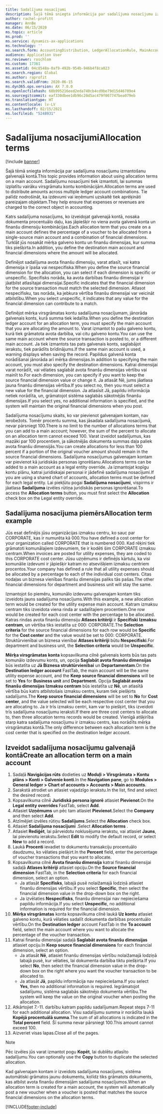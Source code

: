 ```yaml
---
title: Sadalījuma nosacījumi
description: Šajā tēmā sniegta informācija par sadalījuma nosacījumu izmantošanu galvenajā kontā.
author: rachel-profitt
manager: AnnBe
ms.date: 06/15/2020
ms.topic: article
ms.prod: ''
ms.service: dynamics-ax-applications
ms.technology: ''
ms.search.form: AccountingDistribution, LedgerAllocationRule, MainAccount, AllocationTerms
audience: Application User
ms.reviewer: roschlom
ms.custom: 17361
ms.assetid: 04c8548a-0af9-492b-954b-946b4f8ca023
ms.search.region: Global
ms.author: raprofit
ms.search.validFrom: 2020-06-15
ms.dyn365.ops.version: AX 7.0.0
ms.openlocfilehash: 60b995216eed2eda740cb4cd9be79d15d46789e4
ms.sourcegitcommit: eaf330dbee1db96c20d5ac479f007747bea079eb
ms.translationtype: HT
ms.contentlocale: lv-LV
ms.lasthandoff: 02/15/2021
ms.locfileid: "5248931"
---
```

# <a name="allocation-terms"></a><span data-ttu-id="6154c-103">Sadalījuma nosacījumi</span><span class="sxs-lookup"><span data-stu-id="6154c-103">Allocation terms</span></span>

[!include [banner](../includes/banner.md)]

<span data-ttu-id="6154c-104">Šajā tēmā sniegta informācija par sadalījuma nosacījumu izmantošanu galvenajā kontā.</span><span class="sxs-lookup"><span data-stu-id="6154c-104">This topic provides information about using allocation terms on a main account.</span></span> <span data-ttu-id="6154c-105">Sadalījumu nosacījumi tiek izmantoti, lai summas izplatītu vairāku virsgrāmatu kontu kombinācijām.</span><span class="sxs-lookup"><span data-stu-id="6154c-105">Allocation terms are used to distribute amounts across multiple ledger account combinations.</span></span> <span data-ttu-id="6154c-106">Tie palīdz nodrošināt, ka izdevumi vai ieņēmumi uzskaitē tiek aprēķināti pareizajam objektam.</span><span class="sxs-lookup"><span data-stu-id="6154c-106">They help ensure that expenses or revenues are charged to the correct object in accounting.</span></span>

<span data-ttu-id="6154c-107">Katrs sadalījuma nosacījums, ko izveidojat galvenajā kontā, nosaka dokumenta procentuālo daļu, kas jāpiešķir no viena avota galvenā konta un finanšu dimensiju kombinācijas.</span><span class="sxs-lookup"><span data-stu-id="6154c-107">Each allocation term that you create on a main account defines the percentage of a voucher to be allocated from a single-source main account and a combination of financial dimensions.</span></span> <span data-ttu-id="6154c-108">Turklāt jūs nosakāt mērķa galveno kontu un finanšu dimensijas, kur summa tiks piešķirta.</span><span class="sxs-lookup"><span data-stu-id="6154c-108">In addition, you define the destination main account and financial dimensions where the amount will be allocated.</span></span> 

<span data-ttu-id="6154c-109">Definējot sadalījuma avota finanšu dimensiju, varat atlasīt, vai katra dimensija ir īpaša vai nespecifiska.</span><span class="sxs-lookup"><span data-stu-id="6154c-109">When you define the source financial dimension for the allocation, you can select if each dimension is specific or unspecific.</span></span> <span data-ttu-id="6154c-110">Specifisks norāda, ka avota darbības finanšu dimensijai ir jāatbilst atlasītajai dimensijai.</span><span class="sxs-lookup"><span data-stu-id="6154c-110">Specific indicates that the financial dimension for the source transaction must match the selected dimension.</span></span> <span data-ttu-id="6154c-111">Atlasot nespecifisku, tas norāda, ka jebkura vērtība finanšu dimensijai var veicināt atbilstību.</span><span class="sxs-lookup"><span data-stu-id="6154c-111">When you select unspecific, it indicates that any value for the financial dimension can contribute to a match.</span></span>

<span data-ttu-id="6154c-112">Definējot mērķa virsgrāmatas kontu sadalījuma nosacījumam, jānorāda galvenais konts, kurā summa tiek iedalīta.</span><span class="sxs-lookup"><span data-stu-id="6154c-112">When you define the destination ledger account for an allocation term, you must specify the main account that you are allocating the amount to.</span></span> <span data-ttu-id="6154c-113">Varat izmantot to pašu galveno kontu, kurā tiek grāmatota avota darbība, vai citu galveno kontu.</span><span class="sxs-lookup"><span data-stu-id="6154c-113">You can use the same main account where the source transaction is posted to, or a different main account.</span></span> <span data-ttu-id="6154c-114">Ja tiek izmantots tas pats galvenais konts, saglabājot ierakstu, tiek parādīts brīdinājums.</span><span class="sxs-lookup"><span data-stu-id="6154c-114">If the same main account is used, a warning displays when saving the record.</span></span> <span data-ttu-id="6154c-115">Papildus galvenā konta norādīšanai jānorāda arī mērķa dimensijas.</span><span class="sxs-lookup"><span data-stu-id="6154c-115">In addition to specifying the main account, you must also specify the destination dimensions.</span></span> <span data-ttu-id="6154c-116">Katrai dimensijai varat norādīt, vai vēlaties saglabāt avota finanšu dimensijas vērtību vai mainīt to.</span><span class="sxs-lookup"><span data-stu-id="6154c-116">For each dimension, you can specify if you want to keep the source financial dimension value or change it.</span></span> <span data-ttu-id="6154c-117">Ja atlasāt Nē, jums jāatlasa jauna finanšu dimensijas vērtība.</span><span class="sxs-lookup"><span data-stu-id="6154c-117">If you select no, then you must select a new value for the financial dimension.</span></span> <span data-ttu-id="6154c-118">Ja atlasīsit Jā, papildu informācija netiek norādīta, un, grāmatojot sistēma saglabās sākotnējās finanšu dimensijas.</span><span class="sxs-lookup"><span data-stu-id="6154c-118">If you select yes, no additional information is specified, and the system will maintain the original financial dimensions when you post.</span></span>

<span data-ttu-id="6154c-119">Sadalījuma nosacījumu skaits, ko var pievienot galvenajam kontam, nav ierobežots. Tomēr procentu summa, kas jāsadala sadalījuma nosacījumā, nevar pārsniegt 100.</span><span class="sxs-lookup"><span data-stu-id="6154c-119">There is no limit to the number of allocations terms that you can add to a main account; however, the sum of the percent to allocate on an allocation term cannot exceed 100.</span></span> <span data-ttu-id="6154c-120">Varat izveidot sadalījumus, kas mazāki par 100 procentiem, ja sākotnējās dokumenta summas daļa paliek avota finanšu dimensijās.</span><span class="sxs-lookup"><span data-stu-id="6154c-120">You can create allocations for less than 100 percent if a portion of the original voucher amount should remain in the source financial dimensions.</span></span> <span data-ttu-id="6154c-121">Sadalījuma nosacījumus galvenajam kontam var pievienot kā juridiskās personas ignorēšanu.</span><span class="sxs-lookup"><span data-stu-id="6154c-121">Allocations terms can be added to a main account as a legal entity override.</span></span> <span data-ttu-id="6154c-122">Ja izmantojat kopīgu kontu plānu, katrai juridiskajai personai ir jādefinē sadalījuma nosacījumi.</span><span class="sxs-lookup"><span data-stu-id="6154c-122">If you are using a shared chart of accounts, allocation terms must be defined for each legal entity.</span></span> <span data-ttu-id="6154c-123">Lai piekļūtu pogai **Sadalījuma nosacījumi**, vispirms ir jāatlasa **Sadalījuma** izvēles rūtiņa juridiskās personas ignorēšanai.</span><span class="sxs-lookup"><span data-stu-id="6154c-123">To access the **Allocation terms** button, you must first select the **Allocation** check box on the Legal entity override.</span></span>

## <a name="allocation-term-example"></a><span data-ttu-id="6154c-124">Sadalījuma nosacījuma piemērs</span><span class="sxs-lookup"><span data-stu-id="6154c-124">Allocation term example</span></span>
<span data-ttu-id="6154c-125">Jūs esat definējis jūsu organizācijas izmaksu centru, ko sauc par CORPORATE, kas ir numurēta kā 000.</span><span class="sxs-lookup"><span data-stu-id="6154c-125">You have defined a cost center for your organization called CORPORATE that is numbered 000.</span></span> <span data-ttu-id="6154c-126">Kad rēķini tiek grāmatoti komunālajiem izdevumiem, tie ir kodēti šim CORPORATE izmaksu centram.</span><span class="sxs-lookup"><span data-stu-id="6154c-126">When invoices are posted for utility expenses, they are coded to this CORPORATE cost center.</span></span> <span data-ttu-id="6154c-127">Jūsu uzņēmums ir definējis kārtulu, ka visi komunālie izdevumi ir jāpiešķir katram no atsevišķiem izmaksu centriem procentos.</span><span class="sxs-lookup"><span data-stu-id="6154c-127">Your company has defined a rule that all utility expenses should be allocated by a percentage to each of the individual cost centers.</span></span> <span data-ttu-id="6154c-128">Citas nodaļas un biznesa vienības finanšu dimensijas paliks tās pašas.</span><span class="sxs-lookup"><span data-stu-id="6154c-128">The other financial dimensions for department and business unit will stay the same.</span></span>

<span data-ttu-id="6154c-129">Izmantojot šo piemēru, komunālo izdevumu galvenajam kontam tiks izveidots jauns sadalījuma nosacījums.</span><span class="sxs-lookup"><span data-stu-id="6154c-129">With this example, a new allocation term would be created for the utility expense main account.</span></span> <span data-ttu-id="6154c-130">Katram izmaksu centram tiks izveidota viena rinda ar sadalītajiem procentiem.</span><span class="sxs-lookup"><span data-stu-id="6154c-130">One row would be created for each cost center with the percentage to be allocated.</span></span> <span data-ttu-id="6154c-131">Katras rindas avota finanšu dimensiju **Atlases kritēriji** ir **Specifiski** **Izmaksu centram**, un vērtība tiks iestatīta uz 000: CORPORATE.</span><span class="sxs-lookup"><span data-stu-id="6154c-131">The **Selection criteria** for the source financial dimensions for each row would be **Specific** for the **Cost center** and the value would be set to 000: CORPORATE.</span></span> <span data-ttu-id="6154c-132">Struktūrvienībai un biznesa vienībai **Atlases kritēriji** būtu **Nespecifiski**.</span><span class="sxs-lookup"><span data-stu-id="6154c-132">For department and business unit, the **Selection criteria** would be **Unspecific**.</span></span>

<span data-ttu-id="6154c-133">**Mērķa virsgrāmatas konta** kopsavilkuma cilnē galvenais konts būs tas pats komunālo izdevumu konts, un, opcija **Saglabāt avota finanšu dimensijas** būs iestatīta uz **Jā** **Biznesa struktūrvienībai** un **Departamentam**.</span><span class="sxs-lookup"><span data-stu-id="6154c-133">On the **Destination ledger account** FastTab, the main account will be the same utility expense account, and the **Keep source financial dimensions** will be set to **Yes** for **Business unit** and **Department.**</span></span> <span data-ttu-id="6154c-134">Opcija **Saglabāt avota finanšu dimensijas** **Izmaksu centram** būs iestatīta uz **Nē**, un atlasītā vērtība būs katrs atbilstošais izmaksu centrs, kuram tiek piešķirts sadalījums.</span><span class="sxs-lookup"><span data-stu-id="6154c-134">The **Keep source financial dimensions** will be set to **No** for **Cost center**, and the value selected will be each respective cost center that you are allocating to.</span></span> <span data-ttu-id="6154c-135">Ja ir trīs izmaksu centri, kam var to piešķirt, tiks izveidoti trīs sadalījuma nosacījumu ieraksti.</span><span class="sxs-lookup"><span data-stu-id="6154c-135">If there are three cost centers to allocate to, then three allocation terms records would be created.</span></span> <span data-ttu-id="6154c-136">Vienīgā atšķirība starp katra sadalījuma nosacījumu ir izmaksu centrs, kas norādīts mērķa virsgrāmatas kontā.</span><span class="sxs-lookup"><span data-stu-id="6154c-136">The only difference between each allocation term is the cost center that is specified on the destination ledger account.</span></span>

## <a name="create-an-allocation-term-on-a-main-account"></a><span data-ttu-id="6154c-137">Izveidot sadalījuma nosacījumu galvenajā kontā</span><span class="sxs-lookup"><span data-stu-id="6154c-137">Create an allocation term on a main account</span></span>

1. <span data-ttu-id="6154c-138">Sadaļā **Navigācijas rūts** dodieties uz **Moduļi > Virsgrāmata > Kontu plāns > Konti > Galvenie konti**.</span><span class="sxs-lookup"><span data-stu-id="6154c-138">In the **Navigation pane**, go to **Modules > General ledger > Chart of accounts > Accounts > Main accounts**.</span></span>
2. <span data-ttu-id="6154c-139">Sarakstā atrodiet un atlasiet vajadzīgo ierakstu.</span><span class="sxs-lookup"><span data-stu-id="6154c-139">In the list, find and select the desired record.</span></span>
3. <span data-ttu-id="6154c-140">Kopsavilkuma cilnē **Juridiskā persona ignorē** atlasiet **Pievienot**.</span><span class="sxs-lookup"><span data-stu-id="6154c-140">On the **Legal entity overrides** FastTab, select **Add**.</span></span>
4. <span data-ttu-id="6154c-141">Atlasiet **Uzņēmums** un pēc tam atlasiet **Pievienot**.</span><span class="sxs-lookup"><span data-stu-id="6154c-141">Select the **Company** and then select **Add**.</span></span>
5. <span data-ttu-id="6154c-142">Atzīmējiet izvēles rūtiņu **Sadalījums**.</span><span class="sxs-lookup"><span data-stu-id="6154c-142">Select the **Allocation** check box.</span></span>
6. <span data-ttu-id="6154c-143">Atlasiet **Sadalījuma nosacījumi** .</span><span class="sxs-lookup"><span data-stu-id="6154c-143">Select **Allocation terms** .</span></span>
7. <span data-ttu-id="6154c-144">Atlasiet **Rediģēt**, lai pārveidotu noklusējuma ierakstu, vai atlasiet **Jauns**, lai pievienotu ierakstu.</span><span class="sxs-lookup"><span data-stu-id="6154c-144">Select **Edit** to modify the default record, or select **New** to add a record.</span></span>
8. <span data-ttu-id="6154c-145">Laukā **Procenti** ievadiet to dokumentu transakciju procentuālo daudzumu, ko vēlaties piešķirt.</span><span class="sxs-lookup"><span data-stu-id="6154c-145">In the **Percent** field, enter the percentage of voucher transactions that you want to allocate.</span></span>
9. <span data-ttu-id="6154c-146">Kopsavilkuma cilnē **Avota finanšu dimensija** katrai finanšu dimensijai sadaļā **Atlases kritēriji** atlasiet opciju.</span><span class="sxs-lookup"><span data-stu-id="6154c-146">On the **Source financial dimension** FastTab, in the **Selection criteria** for each financial dimension, select an option.</span></span>
    - <span data-ttu-id="6154c-147">Ja atlasāt **Specifisks**, labajā pusē nolaižamajā lodziņā atlasiet finanšu dimensijas vērtību.</span><span class="sxs-lookup"><span data-stu-id="6154c-147">If you select **Specific**, then select the financial dimension value in the drop-down box on the right.</span></span>
    - <span data-ttu-id="6154c-148">Ja izvēlaties **Nespecifisks**, finanšu dimensijai nav nepieciešama papildu informācija.</span><span class="sxs-lookup"><span data-stu-id="6154c-148">If you select **Unspecific**, no additional information is required for the financial dimension.</span></span>
10. <span data-ttu-id="6154c-149">**Mērķa virsgrāmatas** konta kopsavilkuma cilnē laukā **Uz kontu** atlasiet galveno kontu, kurā vēlaties sadalīt dokumenta darbības procentuālo vērtību.</span><span class="sxs-lookup"><span data-stu-id="6154c-149">On the **Destination ledger** account FastTab in the **To account** field, select the main account where you want to allocate the percentage of the voucher transaction.</span></span>
11. <span data-ttu-id="6154c-150">Katrai finanšu dimensijai sadaļā **Saglabāt avota finanšu dimensijas** atlasiet opciju.</span><span class="sxs-lookup"><span data-stu-id="6154c-150">In **Keep source financial dimensions** for each financial dimension, select an option.</span></span>
    - <span data-ttu-id="6154c-151">Ja atlasāt **Nē**, atlasiet finanšu dimensijas vērtību nolaižamajā lodziņā labajā pusē, kur vēlaties, lai dokumenta darbība tiktu piešķirta.</span><span class="sxs-lookup"><span data-stu-id="6154c-151">If you select **No**, then select the financial dimension value in the drop-down box on the right where you want the voucher transaction to be allocated to.</span></span>
    - <span data-ttu-id="6154c-152">Ja atlasāt **Jā**, papildu informācija nav nepieciešama.</span><span class="sxs-lookup"><span data-stu-id="6154c-152">If you select **Yes**, then no additional information is required.</span></span> <span data-ttu-id="6154c-153">Iegrāmatojot sadalījumu, sistēma saglabās sākotnējo dokumenta vērtību.</span><span class="sxs-lookup"><span data-stu-id="6154c-153">The system will keep the value on the original voucher when posting the allocation.</span></span>
12. <span data-ttu-id="6154c-154">Atkārtojiet 7.-11. darbību katram papildu sadalījumam.</span><span class="sxs-lookup"><span data-stu-id="6154c-154">Repeat steps 7-11 for each additional allocation.</span></span> <span data-ttu-id="6154c-155">Visu sadalījumu summa ir norādīta laukā **Kopējā procentuālā summa**.</span><span class="sxs-lookup"><span data-stu-id="6154c-155">The sum of all allocations is indicated in the **Total percent** field.</span></span> <span data-ttu-id="6154c-156">Šī summa nevar pārsniegt 100.</span><span class="sxs-lookup"><span data-stu-id="6154c-156">This amount cannot exceed 100.</span></span>
13. <span data-ttu-id="6154c-157">Aizveriet visas lapas.</span><span class="sxs-lookup"><span data-stu-id="6154c-157">Close all of the pages.</span></span>

>[!NOTE] 
> <span data-ttu-id="6154c-158">Pēc izvēles jūs varat izmantot pogu **Kopēt**, lai dublētu atlasīto sadalījumu.</span><span class="sxs-lookup"><span data-stu-id="6154c-158">You can optionally use the **Copy** button to duplicate the selected allocation.</span></span>

<span data-ttu-id="6154c-159">Kad galvenajam kontam ir izveidots sadalījuma nosacījums, sistēma automātiski grāmatos jaunu dokumentu, kolīdz tiks grāmatots dokuments, kas atbilst avota finanšu dimensijām sadalījuma nosacījumos.</span><span class="sxs-lookup"><span data-stu-id="6154c-159">When an allocation term is created for a main account, the system will automatically post a new voucher when a voucher is posted that matches the source financial dimensions on the allocation terms.</span></span>


[!INCLUDE[footer-include](../../includes/footer-banner.md)]